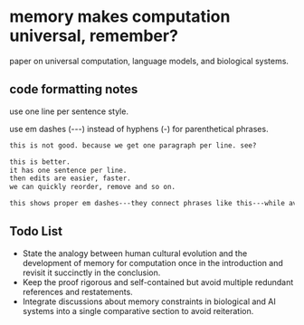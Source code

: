 # memory makes computation universal, remember?

paper on universal computation, language models, and biological systems.

## code formatting notes

use one line per sentence style.

use em dashes (---) instead of hyphens (-) for parenthetical phrases.

```tex
this is not good. because we get one paragraph per line. see?

this is better.
it has one sentence per line.
then edits are easier, faster.
we can quickly reorder, remove and so on.

this shows proper em dashes---they connect phrases like this---while avoiding simple hyphens.
```

## Todo List

- State the analogy between human cultural evolution and the development of memory for computation once in the introduction and revisit it succinctly in the conclusion.
- Keep the proof rigorous and self-contained but avoid multiple redundant references and restatements.
- Integrate discussions about memory constraints in biological and AI systems into a single comparative section to avoid reiteration.
